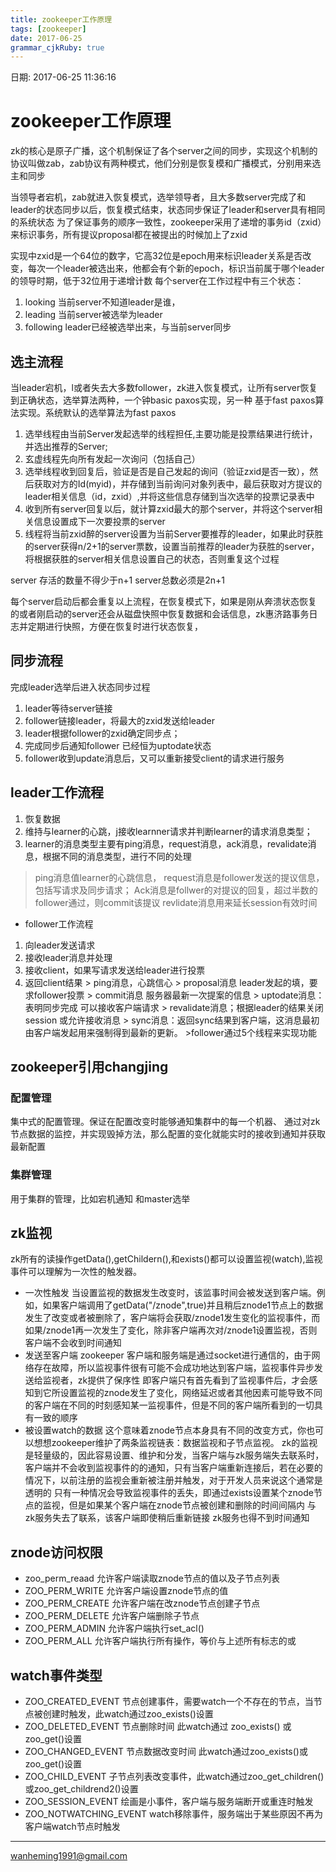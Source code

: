 ```yaml
---
title: zookeeper工作原理
tags: [zookeeper]
date: 2017-06-25
grammar_cjkRuby: true
---
```

日期: 2017-06-25 11:36:16

# zookeeper工作原理
zk的核心是原子广播，这个机制保证了各个server之间的同步，实现这个机制的协议叫做zab，zab协议有两种模式，他们分别是恢复模和广播模式，分别用来选主和同步

当领导者宕机，zab就进入恢复模式，选举领导者，且大多数server完成了和leader的状态同步以后，恢复模式结束，状态同步保证了leader和server具有相同的系统状态
为了保证事务的顺序一致性，zookeeper采用了递增的事务id（zxid）来标识事务，所有提议proposal都在被提出的时候加上了zxid

实现中zxid是一个64位的数字，它高32位是epoch用来标识leader关系是否改变，每次一个leader被选出来，他都会有个新的epoch，标识当前属于哪个leader的领导时期，低于32位用于递增计数
每个server在工作过程中有三个状态：
1. looking 当前server不知道leader是谁，
2. leading 当前server被选举为leader
3. following leader已经被选举出来，与当前server同步
## 选主流程
当leader宕机，l或者失去大多数follower，zk进入恢复模式，让所有server恢复到正确状态，选举算法两种，一个钟basic paxos实现，另一种 基于fast paxos算法实现。系统默认的选举算法为fast paxos
1. 选举线程由当前Server发起选举的线程担任,主要功能是投票结果进行统计，并选出推荐的Server;
2. 玄虚线程先向所有发起一次询问（包括自己）
3. 选举线程收到回复后，验证是否是自己发起的询问（验证zxid是否一致），然后获取对方的Id(myid)，并存储到当前询问对象列表中，最后获取对方提议的leader相关信息（id，zxid）,并将这些信息存储到当次选举的投票记录表中
4. 收到所有server回复以后，就计算zxid最大的那个server，并将这个server相关信息设置成下一次要投票的server
5. 线程将当前zxid醉的server设置为当前Server要推荐的leader，如果此时获胜的server获得n/2+1的server票数，设置当前推荐的leader为获胜的server，将根据获胜的server相关信息设置自己的状态，否则重复这个过程

server 存活的数量不得少于n+1 server总数必须是2n+1

每个server启动后都会重复以上流程，在恢复模式下，如果是刚从奔溃状态恢复的或者刚启动的server还会从磁盘快照中恢复数据和会话信息，zk惠济路事务日志并定期进行快照，方便在恢复时进行状态恢复，
## 同步流程
完成leader选举后进入状态同步过程
1. leader等待server链接
2. follower链接leader，将最大的zxid发送给leader
3. leader根据follower的zxid确定同步点；
4. 完成同步后通知follower 已经恒为uptodate状态
5. follower收到update消息后，又可以重新接受client的请求进行服务
## leader工作流程
1. 恢复数据
2. 维持与learner的心跳，j接收learnner请求并判断learner的请求消息类型；
3. learner的消息类型主要有ping消息，request消息，ack消息，revalidate消息，根据不同的消息类型，进行不同的处理
>ping消息值learner的心跳信息，
>request消息是follower发送的提议信息，包括写请求及同步请求；
>Ack消息是follwer的对提议的回复，超过半数的follower通过，则commit该提议
>revlidate消息用来延长session有效时间
* follower工作流程
1. 向leader发送请求
2. 接收leader消息并处理
3. 接收client，如果写请求发送给leader进行投票
4. 返回client结果
		> ping消息，心跳信心
		> proposal消息 leader发起的填，要求follower投票
		> commit消息 服务器最新一次提案的信息
		> uptodate消息：表明同步完成 可以接收客户端请求
		> revalidate消息；根据leader的结果关闭session 或允许接收消息
		> sync消息：返回sync结果到客户端，这消息最初由客户端发起用来强制得到最新的更新。
		>follower通过5个线程来实现功能
## zookeeper引用changjing
### 配置管理
集中式的配置管理。保证在配置改变时能够通知集群中的每一个机器、
通过对zk节点数据的监控，并实现毁掉方法，那么配置的变化就能实时的接收到通知并获取最新配置
### 集群管理
用于集群的管理，比如宕机通知 和master选举
## zk监视 
zk所有的读操作getData(),getChildern(),和exists()都可以设置监视(watch),监视事件可以理解为一次性的触发器。
* 一次性触发
	当设置监视的数据发生改变时，该监事时间会被发送到客户端。例如，如果客户端调用了getData("/znode",true)并且稍后znode1节点上的数据发生了改变或者被删除了，客户端将会获取/znode1发生变化的监视事件，而如果/znode1再一次发生了变化，除非客户端再次对/znode1设置监视，否则客户端不会收到时间通知
* 发送至客户端
	zookeeper 客户端和服务端是通过socket进行通信的，由于网络存在故障，所以监视事件很有可能不会成功地达到客户端，监视事件异步发送给监视者，zk提供了保序性
即客户端只有首先看到了监视事件后，才会感知到它所设置监视的znode发生了变化，网络延迟或者其他因素可能导致不同的客户端在不同的时刻感知某一监视事件，但是不同的客户端所看到的一切具有一致的顺序
* 被设置watch的数据
	这个意味着znode节点本身具有不同的改变方式，你也可以想想zookeeper维护了两条监视链表：数据监视和子节点监视。
zk的监视是轻量级的，因此容易设置、维护和分发，当客户端与zk服务端失去联系时，客户端并不会收到监视事件的的通知，只有当客户端重新连接后，若在必要的情况下，以前注册的监视会重新被注册并触发，对于开发人员来说这个通常是透明的
只有一种情况会导致监视事件的丢失，即通过exists设置某个znode节点的监视，但是如果某个客户端在znode节点被创建和删除的时间间隔内 与zk服务失去了联系，该客户端即使稍后重新链接 zk服务也得不到时间通知
## znode访问权限
* zoo_perm_reaad 允许客户端读取znode节点的值以及子节点列表
* ZOO_PERM_WRITE 允许客户端设置znode节点的值
* ZOO_PERM_CREATE 允许客户端在改znode节点创建子节点
* ZOO_PERM_DELETE 允许客户端删除子节点
* ZOO_PERM_ADMIN 允许客户端执行set_acl()
* ZOO_PERM_ALL  允许客户端执行所有操作，等价与上述所有标志的或
## watch事件类型
* ZOO_CREATED_EVENT  节点创建事件，需要watch一个不存在的节点，当节点被创建时触发，此watch通过zoo_exists()设置
* ZOO_DELETED_EVENT  节点删除时间 此watch通过 zoo_exists() 或zoo_get()设置
* ZOO_CHANGED_EVENT 节点数据改变时间 此watch通过zoo_exists()或zoo_get()设置
* ZOO_CHILD_EVENT 子节点列表改变事件，此watch通过zoo_get_children()或zoo_get_childrend2()设置
* ZOO_SESSION_EVENT 绘画是小事件，客户端与服务端断开或重连时触发
* ZOO_NOTWATCHING_EVENT watch移除事件，服务端出于某些原因不再为客户端watch节点时触发

----

wanheming1991@gmail.com